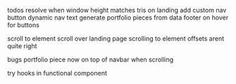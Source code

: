 todos
resolve when window height matches tris on landing
add custom nav button
dynamic nav text
generate portfolio pieces from data
footer
on hover for buttons

scroll to element
scroll over landing page
    scrolling to element offsets arent quite right


bugs
portfolio piece now on top of navbar when scrolling

try hooks in functional component